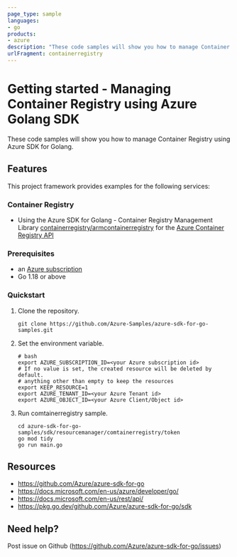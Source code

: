 ```yaml
---
page_type: sample
languages:
- go
products:
- azure
description: "These code samples will show you how to manage Container Registry using Azure SDK for Golang."
urlFragment: containerregistry
---
```


# Getting started - Managing Container Registry using Azure Golang SDK

These code samples will show you how to manage Container Registry using Azure SDK for Golang.

## Features

This project framework provides examples for the following services:

### Container Registry
* Using the Azure SDK for Golang - Container Registry Management Library [containerregistry/armcontainerregistry](https://pkg.go.dev/github.com/Azure/azure-sdk-for-go/sdk/resourcemanager/containerregistry/armcontainerregistry) for the [Azure Container Registry API](https://docs.microsoft.com/en-us/rest/api/containerregistry/)

### Prerequisites
* an [Azure subscription](https://azure.microsoft.com)
* Go 1.18 or above

### Quickstart

1. Clone the repository.

    ```
    git clone https://github.com/Azure-Samples/azure-sdk-for-go-samples.git
    ```
2. Set the environment variable.

   ```
   # bash
   export AZURE_SUBSCRIPTION_ID=<your Azure subscription id> 
   # If no value is set, the created resource will be deleted by default.
   # anything other than empty to keep the resources
   export KEEP_RESOURCE=1 
   export AZURE_TENANT_ID=<your Azure Tenant id>          
   export AZURE_OBJECT_ID=<your Azure Client/Object id> 
   ```

3. Run comtainerregistry sample.

    ```
    cd azure-sdk-for-go-samples/sdk/resourcemanager/comtainerregistry/token
    go mod tidy
    go run main.go
    ```
   
## Resources

- https://github.com/Azure/azure-sdk-for-go
- https://docs.microsoft.com/en-us/azure/developer/go/
- https://docs.microsoft.com/en-us/rest/api/
- https://pkg.go.dev/github.com/Azure/azure-sdk-for-go/sdk

## Need help?

Post issue on Github (https://github.com/Azure/azure-sdk-for-go/issues)
